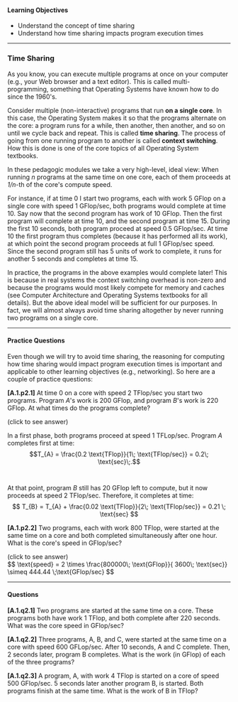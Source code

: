 
#### Learning Objectives

- Understand the concept of time sharing
- Understand how time sharing impacts program execution times

---

### Time Sharing

As you know, you can execute multiple programs at once on your computer
(e.g., your Web browser and a text editor). This is called
multi-programming, something that Operating Systems have known how to 
do since the 1960's.  

Consider multiple (non-interactive) programs that run **on a single core**.
In this case, the Operating System makes it so that the programs alternate
on the core: a program runs for a while, then another, then another, and so
on until we cycle back and repeat. This is called **time sharing**. The
process of going from one running program to another is called **context
switching**. How this is done is one of the core topics of all Operating 
System textbooks.

In these pedagogic modules we take a very high-level, ideal view: When
running *n* programs at the same time on one core, each of them 
proceeds at *1/n*-th of the core's compute speed.  

For instance, if at time
0 I start two programs, each with work 5 GFlop on a single core with speed
1 GFlop/sec, both programs would complete at time 10.  Say now that the
second program has work of 10 GFlop. Then the first program will complete
at time 10, and the second program at time 15. During the first 10 seconds,
both program proceed at speed 0.5 GFlop/sec. At time 10 the first program
thus completes (because it has performed all its work), at which point the
second program proceeds at full 1 GFlop/sec speed. Since the second program
still has 5 units of work to complete, it runs for another 5 seconds and 
completes at time 15. 

In practice, the programs in the above examples would complete later! This
is because in real systems the context switching overhead is non-zero and
because the programs would most likely compete for memory and caches (see 
Computer Architecture and Operating Systems textbooks for all details). 
But the above ideal model will be sufficient for our purposes. In fact, we 
will almost always avoid time sharing altogether by never running two 
programs on a single core. 

---

#### Practice Questions

Even though we will try to avoid time sharing, the reasoning for computing 
how time sharing would impact program execution times is important and 
applicable to other learning objectives (e.g., networking). So here are 
a couple of practice questions:

**[A.1.p2.1]** At time 0 on a core with speed 2 TFlop/sec you start two 
programs. Program *A*'s work is 200 GFlop, and program *B*'s work is 220 
GFlop. At what times do the programs complete?

<div class="ui accordion fluid">
  <div class="title">
    <i class="dropdown icon"></i>
    (click to see answer)
  </div>
  <div markdown="1" class="ui segment content">

   In a first phase, both programs proceed at speed 1 TFLop/sec. Program 
   *A* completes first at time:
   <br/>
   $$T_{A} = \frac{0.2 \text{TFlop}}{1\; \text{TFlop/sec}} = 0.2\; \text{sec}\;.$$
   <br/><br/>
   At that point, program $B$ still has 20 GFlop left to compute, but it now 
   proceeds at speed 2 TFlop/sec. Therefore, it completes at time:
   <br/>
   $$ T_{B} = T_{A} + \frac{0.02 \text{TFlop}}{2\; \text{TFlop/sec}} = 0.21 \; \text{sec} $$

  </div>
</div>

<p> </p>

**[A.1.p2.2]** Two programs, each with work 800 TFlop, were started at the 
same time on a core and both completed simultaneously after one hour. What is 
the core's speed in GFlop/sec?

<div class="ui accordion fluid">
  <div class=" title">
    <i class="dropdown icon"></i>
    (click to see answer)
  </div>
  <div markdown="1" class="ui segment content">   
   $$ \text{speed} = 2 \times \frac{800000\; \text{GFlop}}{ 3600\; \text{sec}} \simeq 444.44 \;\text{GFlop/sec} $$
  </div>
</div>

---

#### Questions

**[A.1.q2.1]** Two programs are started at the same time on a core. These 
programs both have work 1 TFlop, and both complete after 220 seconds. What 
was the core speed in GFlop/sec?

**[A.1.q2.2]** Three programs, A, B, and C, were started at the same time on 
a core with speed 600 GFLop/sec. After 10 seconds, A and C complete. Then, 
2 seconds later, program B completes. What is the work (in GFlop) of each of 
the three programs?

**[A.1.q2.3]** A program, A, with work 4 TFlop is started on a core of speed 
500 GFlop/sec. 5 seconds later another program B, is started. Both programs 
finish at the same time. What is the work of B in TFlop?

